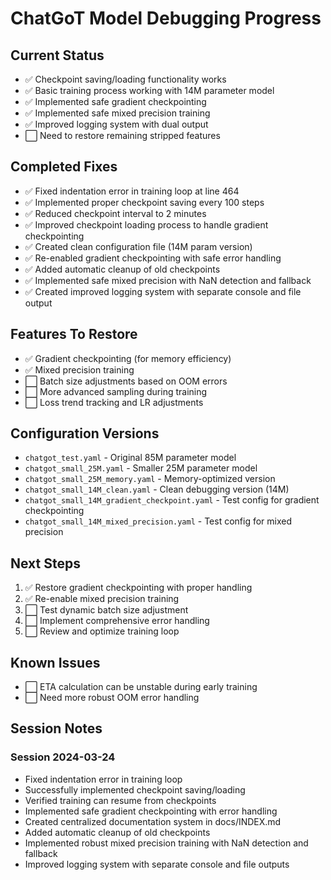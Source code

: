 # ChatGoT Model Debugging Progress

## Current Status
- ✅ Checkpoint saving/loading functionality works
- ✅ Basic training process working with 14M parameter model
- ✅ Implemented safe gradient checkpointing
- ✅ Implemented safe mixed precision training
- ✅ Improved logging system with dual output
- ⬜ Need to restore remaining stripped features

## Completed Fixes
- ✅ Fixed indentation error in training loop at line 464
- ✅ Implemented proper checkpoint saving every 100 steps
- ✅ Reduced checkpoint interval to 2 minutes
- ✅ Improved checkpoint loading process to handle gradient checkpointing
- ✅ Created clean configuration file (14M param version)
- ✅ Re-enabled gradient checkpointing with safe error handling
- ✅ Added automatic cleanup of old checkpoints
- ✅ Implemented safe mixed precision with NaN detection and fallback
- ✅ Created improved logging system with separate console and file output

## Features To Restore
- ✅ Gradient checkpointing (for memory efficiency)
- ✅ Mixed precision training
- ⬜ Batch size adjustments based on OOM errors
- ⬜ More advanced sampling during training
- ⬜ Loss trend tracking and LR adjustments

## Configuration Versions
- `chatgot_test.yaml` - Original 85M parameter model
- `chatgot_small_25M.yaml` - Smaller 25M parameter model
- `chatgot_small_25M_memory.yaml` - Memory-optimized version
- `chatgot_small_14M_clean.yaml` - Clean debugging version (14M)
- `chatgot_small_14M_gradient_checkpoint.yaml` - Test config for gradient checkpointing
- `chatgot_small_14M_mixed_precision.yaml` - Test config for mixed precision

## Next Steps
1. ✅ Restore gradient checkpointing with proper handling
2. ✅ Re-enable mixed precision training
3. ⬜ Test dynamic batch size adjustment
4. ⬜ Implement comprehensive error handling 
5. ⬜ Review and optimize training loop

## Known Issues
- ⬜ ETA calculation can be unstable during early training
- ⬜ Need more robust OOM error handling

## Session Notes
### Session 2024-03-24
- Fixed indentation error in training loop
- Successfully implemented checkpoint saving/loading
- Verified training can resume from checkpoints
- Implemented safe gradient checkpointing with error handling
- Created centralized documentation system in docs/INDEX.md
- Added automatic cleanup of old checkpoints
- Implemented robust mixed precision training with NaN detection and fallback 
- Improved logging system with separate console and file outputs 